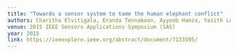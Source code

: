 ```yaml
---
title: "Towards a sensor system to tame the human elephant conflict"
authors: Charitha Elvitigala, Eranda Tennakoon, Ayyoob Hamza, Yasith Lokuge, Kasun De Zoysa, Chamath Keppitiyagama, Venkat Iyer, Kasun Hewage, Thiemo Voigt
venue: 2015 IEEE Sensors Applications Symposium (SAS)
year: 2015
link: https://ieeexplore.ieee.org/abstract/document/7133595/
---
```

